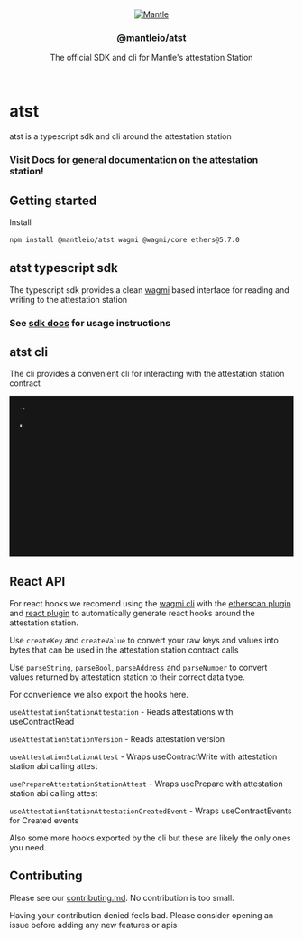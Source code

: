 <div align="center">
  <br />
  <br />
  <a href="https://mantle.io"><img alt="Mantle" src="https://raw.githubusercontent.com/mantlenetworkio/brand-kit/main/assets/svg/OPTIMISM-R.svg" width=600></a>
  <br />
  <h3>@mantleio/atst</h3> The official SDK and cli for Mantle's attestation Station
  <br />
</div>

<p align="center">

<p>
<a href="https://www.npmjs.com/package/@mantleio/atst" target="\_parent">
<img alt="" src="https://img.shields.io/npm/dm/@mantleio/atst.svg" />
</a>

# atst

atst is a typescript sdk and cli around the attestation station

### Visit [Docs](https://community.mantle.io/docs/governance/attestation-station/) for general documentation on the attestation station!

## Getting started

Install

```bash
npm install @mantleio/atst wagmi @wagmi/core ethers@5.7.0
```

## atst typescript sdk

The typescript sdk provides a clean [wagmi](https://wagmi.sh/) based interface for reading and writing to the attestation station

### See [sdk docs](https://github.com/mantlenetworkio/mantle/blob/develop/packages/atst/docs/sdk.md) for usage instructions

## atst cli

The cli provides a convenient cli for interacting with the attestation station contract

![preview](./assets/preview.gif)

## React API

For react hooks we recomend using the [wagmi cli](https://wagmi.sh/cli/getting-started) with the [etherscan plugin](https://wagmi.sh/cli/plugins/etherscan) and [react plugin](https://wagmi.sh/cli/plugins/react) to automatically generate react hooks around the attestation station.

Use `createKey` and `createValue` to convert your raw keys and values into bytes that can be used in the attestation station contract calls

Use `parseString`, `parseBool`, `parseAddress` and `parseNumber` to convert values returned by attestation station to their correct data type.

For convenience we also export the hooks here.

`useAttestationStationAttestation` - Reads attestations with useContractRead

`useAttestationStationVersion` - Reads attestation version

`useAttestationStationAttest` - Wraps useContractWrite with attestation station abi calling attest

`usePrepareAttestationStationAttest` - Wraps usePrepare with attestation station abi calling attest

`useAttestationStationAttestationCreatedEvent` - Wraps useContractEvents for Created events

Also some more hooks exported by the cli but these are likely the only ones you need.

## Contributing

Please see our [contributing.md](docs/contributing.md). No contribution is too small.

Having your contribution denied feels bad. Please consider opening an issue before adding any new features or apis
